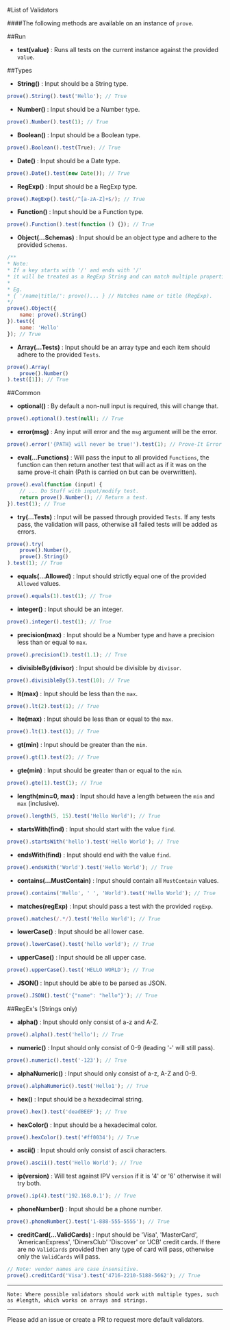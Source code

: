 #List of Validators

####The following methods are available on an instance of `prove`.

##Run

+ **test(value)** : Runs all tests on the current instance against the provided `value`.

##Types

+ **String()** : Input should be a String type.
```JavaScript
prove().String().test('Hello'); // True
```
+ **Number()** : Input should be a Number type.
```JavaScript
prove().Number().test(1); // True
```
+ **Boolean()** : Input should be a Boolean type.
```JavaScript
prove().Boolean().test(True); // True
```
+ **Date()** : Input should be a Date type.
```JavaScript
prove().Date().test(new Date()); // True
```
+ **RegExp()** : Input should be a RegExp type.
```JavaScript
prove().RegExp().test(/^[a-zA-Z]+$/); // True
```
+ **Function()** : Input should be a Function type.
```JavaScript
prove().Function().test(function () {}); // True
```
+ **Object(...Schemas)** : Input should be an object type and adhere to the provided `Schemas`.
```JavaScript
/**
* Note:
* If a key starts with '/' and ends with '/'
* it will be treated as a RegExp String and can match multiple properties.
* 
* Eg.
* { '/name|title/': prove()... } // Matches name or title (RegExp).
*/
prove().Object({
    name: prove().String()
}).test({
    name: 'Hello'
}); // True
```
+ **Array(...Tests)** : Input should be an array type and each item should adhere to the provided `Tests`.
```JavaScript
prove().Array(
    prove().Number()
).test([1]); // True
```
##Common

+ **optional()** : By default a non-null input is required, this will change that.
```JavaScript
prove().optional().test(null); // True
```
+ **error(msg)** : Any input will error and the `msg` argument will be the error.
```JavaScript
prove().error('{PATH} will never be true!').test(1); // Prove-It Error
```
+ **eval(...Functions)** : Will pass the input to all provided `Functions`, the function can then return another test that will act as if it was on the same prove-it chain (Path is carried on but can be overwritten).
```JavaScript
prove().eval(function (input) {
    // ... Do Stuff with input/modify test.
    return prove().Number(); // Return a test.
}).test(1); // True
```
+ **try(...Tests)** : Input will be passed through provided `Tests`. If any tests pass, the validation will pass, otherwise all failed tests will be added as errors.
```JavaScript
prove().try(
    prove().Number(),
    prove().String()
).test(1); // True
```
+ **equals(...Allowed)** : Input should strictly equal one of the provided `Allowed` values.
```JavaScript
prove().equals(1).test(1); // True
```
+ **integer()** : Input should be an integer.
```JavaScript
prove().integer().test(1); // True
```
+ **precision(max)** : Input should be a Number type and have a precision less than or equal to `max`.
```JavaScript
prove().precision(1).test(1.1); // True
```
+ **divisibleBy(divisor)** : Input should be divisible by `divisor`.
```JavaScript
prove().divisibleBy(5).test(10); // True
```
+ **lt(max)** : Input should be less than the `max`.
```JavaScript
prove().lt(2).test(1); // True
```
+ **lte(max)** : Input should be less than or equal to the `max`.
```JavaScript
prove().lt(1).test(1); // True
```
+ **gt(min)** : Input should be greater than the `min`.
```JavaScript
prove().gt(1).test(2); // True
```
+ **gte(min)** : Input should be greater than or equal to the `min`.
```JavaScript
prove().gte(1).test(1); // True
```
+ **length(min=0, max)** : Input should have a length between the `min` and `max` (inclusive).
```JavaScript
prove().length(5, 15).test('Hello World'); // True
```
+ **startsWith(find)** : Input should start with the value `find`.
```JavaScript
prove().startsWith('hello').test('Hello World'); // True
```
+ **endsWith(find)** : Input should end with the value `find`.
```JavaScript
prove().endsWith('World').test('Hello World'); // True
```
+ **contains(...MustContain)** : Input should contain all `MustContain` values.
```JavaScript
prove().contains('Hello', ' ', 'World').test('Hello World'); // True
```
+ **matches(regExp)** : Input should pass a test with the provided `regExp`.
```JavaScript
prove().matches(/.*/).test('Hello World'); // True
```
+ **lowerCase()** : Input should be all lower case.
```JavaScript
prove().lowerCase().test('hello world'); // True
```
+ **upperCase()** : Input should be all upper case.
```JavaScript
prove().upperCase().test('HELLO WORLD'); // True
```
+ **JSON()** : Input should be able to be parsed as JSON.
```JavaScript
prove().JSON().test('{"name": "hello"}'); // True
```
##RegEx's (Strings only)

+ **alpha()** : Input should only consist of a-z and A-Z.
```JavaScript
prove().alpha().test('hello'); // True
```
+ **numeric()** : Input should only consist of 0-9 (leading '-' will still pass).
```JavaScript
prove().numeric().test('-123'); // True
```
+ **alphaNumeric()** : Input should only consist of a-z, A-Z and 0-9.
```JavaScript
prove().alphaNumeric().test('Hello1'); // True
```
+ **hex()** : Input should be a hexadecimal string.
```JavaScript
prove().hex().test('deadBEEF'); // True
```
+ **hexColor()** : Input should be a hexadecimal color.
```JavaScript
prove().hexColor().test('#ff0034'); // True
```
+ **ascii()** : Input should only consist of ascii characters.
```JavaScript
prove().ascii().test('Hello World'); // True
```
+ **ip(version)** : Will test against IPV `version` if it is '4' or '6' otherwise it will try both.
```JavaScript
prove().ip(4).test('192.168.0.1'); // True
```
+ **phoneNumber()** : Input should be a phone number.
```JavaScript
prove().phoneNumber().test('1-888-555-5555'); // True
```
+ **creditCard(...ValidCards)** : Input should be 'Visa', 'MasterCard', 'AmericanExpress', 'DinersClub' 'Discover' or 'JCB' credit cards. If there are no `ValidCards` provided then any type of card will pass, otherwise only the `ValidCards` will pass.
```JavaScript
// Note: vendor names are case insensitive.
prove().creditCard('Visa').test('4716-2210-5188-5662'); // True
```
---

`Note: Where possible validators should work with multiple types, such as #length, which works on arrays and strings.`

---

Please add an issue or create a PR to request more default validators.
